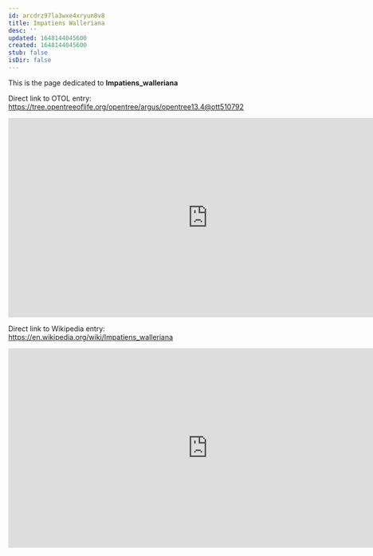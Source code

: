 ```yaml
---
id: arcdrz97la3wxe4xryun8v8
title: Impatiens Walleriana
desc: ''
updated: 1648144045600
created: 1648144045600
stub: false
isDir: false
---
```

This is the page dedicated to **Impatiens_walleriana**


Direct link to OTOL entry: https://tree.opentreeoflife.org/opentree/argus/opentree13.4@ott510792



<html>
    <body>
    <iframe src="https://tree.opentreeoflife.org/opentree/argus/opentree13.4@ott510792"
    width="800" height="400" frameborder="0" allowfullscreen> </iframe>
    </body>
</html>
    


Direct link to Wikipedia entry: https://en.wikipedia.org/wiki/Impatiens_walleriana



<html>
    <body>
    <iframe src="https://en.wikipedia.org/wiki/Impatiens_walleriana"
    width="800" height="400" frameborder="0" allowfullscreen> </iframe>
    </body>
</html>
    
